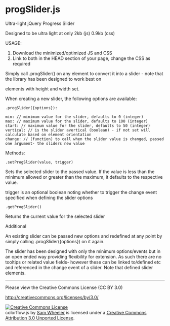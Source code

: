 progSlider.js
=============

Ultra-light jQuery Progress Slider

Designed to be ultra light at only 2kb (js) 0.9kb (css)

USAGE:

1. Download the minimized/optimized JS and CSS
2. Link to both in the HEAD section of your page, change the CSS as required


Simply call .progSlider() on any element to convert it into a slider - note that the library has been designed to work best on <div> elements with height and width set.

When creating a new slider, the following options are available:
```
.progSlider({options}):
```

```
min: // minimum value for the slider, defaults to 0 (integer)
max: // maximum value for the slider, defaults to 100 (integer)
start: // maximum value for the slider, defaults to 50 (integer)
vertical: // is the slider avertical (boolean) - if not set will calculate based on element orientation
change: // (function) to call when the slider value is changed, passed one argument- the sliders new value
```

Methods:
```
.setProgSlider(value, trigger)
```
Sets the selected slider to the passed value. If the value is less than the minimum allowed or greater than the maximum, it defaults to the respective value.

trigger is an optional boolean noting whether to trigger the change event specified when defining the slider options
```
.getProgSlider()
```
Returns the current value for the selected slider


Additional

An existing slider can be passed new options and redefined at any point by simply calling .progSlider({options}) on it again.

The slider has been designed with only the minimum options/events but in an open ended way providing flexibility for extension. As such there are no tooltips or related value fields- however these can be linked to/defined etc and referenced in the change event of a slider. Note that defined slider elements.

----------------------

Please view the Creative Commons License (CC BY 3.0)

http://creativecommons.org/licenses/by/3.0/

<a rel="license" href="http://creativecommons.org/licenses/by/3.0/deed.en_US"><img alt="Creative Commons License" style="border-width:0" src="http://i.creativecommons.org/l/by/3.0/88x31.png" /></a><br /><span xmlns:dct="http://purl.org/dc/terms/" property="dct:title">colorflow.js</span> by <a xmlns:cc="http://creativecommons.org/ns#" href="http://www.samwheeler.info" property="cc:attributionName" rel="cc:attributionURL">Sam Wheeler</a> is licensed under a <a rel="license" href="http://creativecommons.org/licenses/by/3.0/deed.en_US">Creative Commons Attribution 3.0 Unported License</a>.
